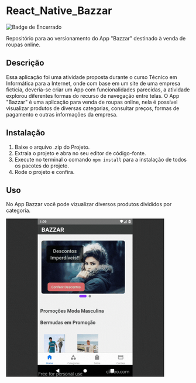 # React_Native_Bazzar
![Badge de Encerrado](https://img.shields.io/badge/status-Encerrado-red)

Repositório para ao versionamento do App "Bazzar" destinado à venda de roupas online.

## Descrição
Essa aplicação foi uma atividade proposta durante o curso Técnico em Informática para a Internet, 
onde com base em um site de uma empresa fictícia, deveria-se criar um App com funcionalidades 
parecidas, a atividade explorou diferentes formas do recurso de navegação entre telas.
O App "Bazzar" é uma aplicação para venda de roupas online, nela é possível visualizar 
produtos de diversas categorias, consultar preços, formas de pagamento e outras informações 
da empresa.

## Instalação
1. Baixe o arquivo .zip do Projeto.
2. Extraia o projeto e abra no seu editor de código-fonte.
3. Execute no terminal o comando `npm install` para a instalação de todos os pacotes do projeto.
4. Rode o projeto e confira.

## Uso
No App Bazzar você pode vizualizar diversos produtos divididos por categoria.

![Gif_Projeto_Bazzar](Gif_Projeto_Bazzar.gif)
